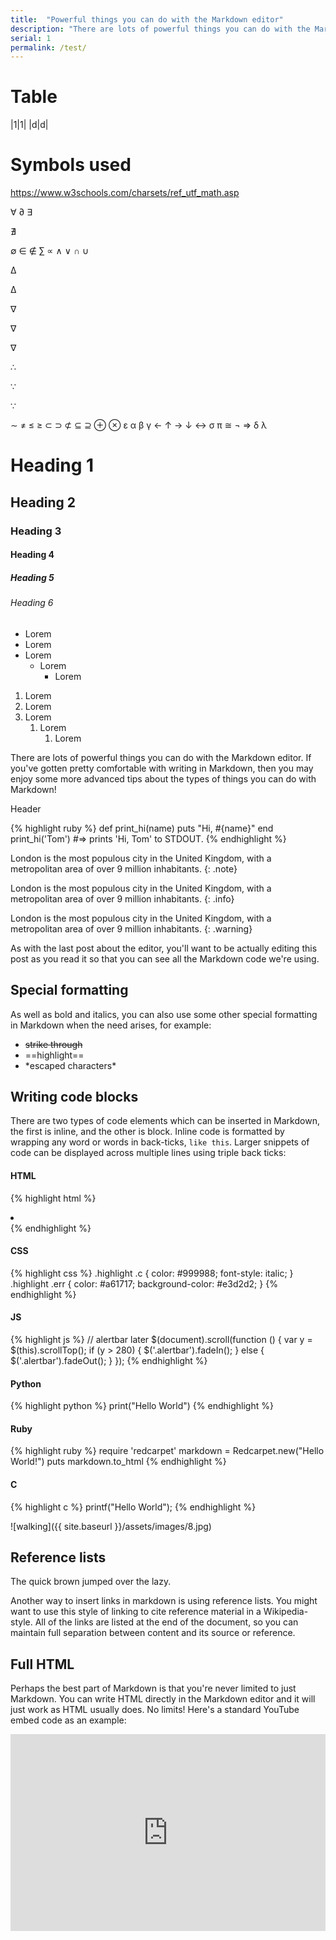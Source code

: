 ```yaml
---
title:  "Powerful things you can do with the Markdown editor"
description: "There are lots of powerful things you can do with the Markdown editor."
serial: 1
permalink: /test/
---
```


# Table

|1|1|
|d|d|

# Symbols used

https://www.w3schools.com/charsets/ref_utf_math.asp

&forall;
&part;
&exist;
<p>&#8708;</p>
&empty;
&isin;
&notin;
&sum;
&prop;
&and;
&or;
&cap;
&cup;
<p> &#8710;</p>
<p>&#x2206;</p>
<p>&#8711;</p>
<p>&#x2207;</p>
<p>&nabla;</p>
&there4;
<p>&#8757;</p>
<p>&#x2235;</p>
&sim;
&ne;
&le;
&ge;
&sub;
&sup;
&nsub;
&sube;
&supe;
&oplus;
&otimes;
&epsilon;
&alpha;
&beta;
&gamma;
&larr;
&uarr;
&rarr;
&darr;
&harr;
&sigma;
&pi;
&cong;
¬
⇒
&delta;
&lambda;

# Heading 1
## Heading 2
### Heading 3
#### Heading 4
##### Heading 5
###### Heading 6

- Lorem
- Lorem
- Lorem
    - Lorem
        - Lorem

1. Lorem
2. Lorem
3. Lorem
    1. Lorem
        1. Lorem

There are lots of powerful things you can do with the Markdown editor. If you've gotten pretty comfortable with writing in Markdown, then you may enjoy some more advanced tips about the types of things you can do with Markdown!

<div class="w3-theme-l5 codebox">
    <p class=" w3-center w3-theme-l4 code-name">Header</p>
{% highlight ruby %}
def print_hi(name)
puts "Hi, #{name}"
end
print_hi('Tom')
#=> prints 'Hi, Tom' to STDOUT.
{% endhighlight %}
</div>

London is the most populous city in the United Kingdom, with a metropolitan area of over 9 million inhabitants.
{: .note}

London is the most populous city in the United Kingdom, with a metropolitan area of over 9 million inhabitants.
{: .info}

London is the most populous city in the United Kingdom, with a metropolitan area of over 9 million inhabitants.
{: .warning}

As with the last post about the editor, you'll want to be actually editing this post as you read it so that you can see all the Markdown code we're using.

## Special formatting

As well as bold and italics, you can also use some other special formatting in Markdown when the need arises, for example:

+ ~~strike through~~
+ ==highlight==
+ \*escaped characters\*


## Writing code blocks

There are two types of code elements which can be inserted in Markdown, the first is inline, and the other is block. Inline code is formatted by wrapping any word or words in back-ticks, `like this`. Larger snippets of code can be displayed across multiple lines using triple back ticks:


#### HTML

{% highlight html %}
<li class="ml-1 mr-1">
    <a target="_blank" href="#">
    <i class="fab fa-twitter"></i>
    </a>
</li>
{% endhighlight %}

#### CSS

{% highlight css %}
.highlight .c {
    color: #999988;
    font-style: italic; 
}
.highlight .err {
    color: #a61717;
    background-color: #e3d2d2; 
}
{% endhighlight %}

#### JS

{% highlight js %}
// alertbar later
$(document).scroll(function () {
    var y = $(this).scrollTop();
    if (y > 280) {
        $('.alertbar').fadeIn();
    } else {
        $('.alertbar').fadeOut();
    }
});
{% endhighlight %}



#### Python

{% highlight python %}
print("Hello World")
{% endhighlight %}

#### Ruby

{% highlight ruby %}
require 'redcarpet'
markdown = Redcarpet.new("Hello World!")
puts markdown.to_html
{% endhighlight %}

#### C

{% highlight c %}
printf("Hello World");
{% endhighlight %}




![walking]({{ site.baseurl }}/assets/images/8.jpg)

## Reference lists

The quick brown jumped over the lazy.

Another way to insert links in markdown is using reference lists. You might want to use this style of linking to cite reference material in a Wikipedia-style. All of the links are listed at the end of the document, so you can maintain full separation between content and its source or reference.

## Full HTML

Perhaps the best part of Markdown is that you're never limited to just Markdown. You can write HTML directly in the Markdown editor and it will just work as HTML usually does. No limits! Here's a standard YouTube embed code as an example:

<p><iframe style="width:100%;" height="315" src="https://www.youtube.com/embed/Cniqsc9QfDo?rel=0&amp;showinfo=0" frameborder="0" allowfullscreen></iframe></p>

